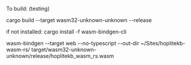 To build: (testing)

cargo build --target wasm32-unknown-unknown --release

if not installed:
cargo install -f wasm-bindgen-cli

wasm-bindgen --target web --no-typescript --out-dir ~/Sites/hoplitekb-wasm-rs/ target/wasm32-unknown-unknown/release/hoplitekb_wasm_rs.wasm
